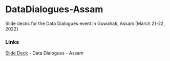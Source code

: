 # DataDialogues-Assam
Slide decks for the Data Dialogues event in Guwahati, Assam [March 21-22, 2022]

### Links

[Slide Deck](slide-deck/tracking-pocso.html) - Data Dialogues - Assam 